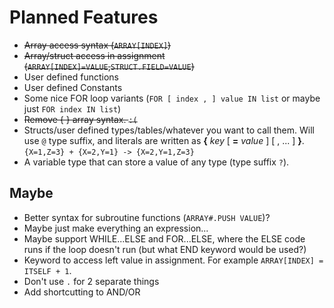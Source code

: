 # Planned Features

* ~~Array access syntax (`ARRAY[INDEX]`)~~
* ~~Array/struct access in assignment (`ARRAY[INDEX]=VALUE`,`STRUCT.FIELD=VALUE`)~~
* User defined functions
* User defined Constants
* Some nice FOR loop variants (`FOR [ index , ] value IN list` or maybe just `FOR index IN list`)
* ~~Remove { } array syntax. `:(`~~
* Structs/user defined types/tables/whatever you want to call them. Will use `@` type suffix, and literals are written as **{** *key* [ **=** *value* ] [ , ... ] **}**. `{X=1,Z=3} + {X=2,Y=1} -> {X=2,Y=1,Z=3}`
* A variable type that can store a value of any type (type suffix `?`).

## Maybe

* Better syntax for subroutine functions (`ARRAY#.PUSH VALUE`)?
* Maybe just make everything an expression...
* Maybe support WHILE...ELSE and FOR...ELSE, where the ELSE code runs if the loop doesn't run (but what END keyword would be used?)
* Keyword to access left value in assignment. For example `ARRAY[INDEX] = ITSELF + 1`.
* Don't use `.` for 2 separate things
* Add shortcutting to AND/OR
